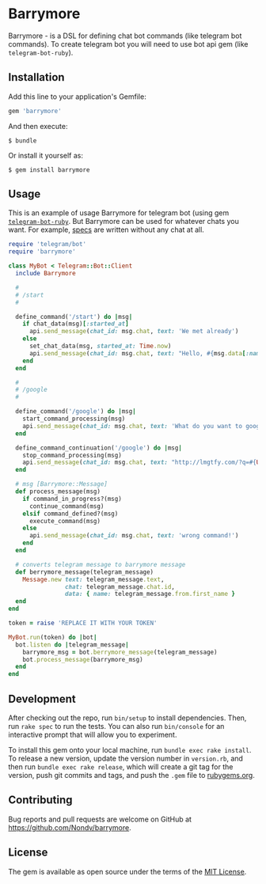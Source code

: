 # Barrymore

Barrymore - is a DSL for defining chat bot commands (like telegram bot
commands).
To create telegram bot you will need to use bot api gem (like `telegram-bot-ruby`).

## Installation

Add this line to your application's Gemfile:

```ruby
gem 'barrymore'
```

And then execute:

    $ bundle

Or install it yourself as:

    $ gem install barrymore

## Usage

This is an example of usage Barrymore for telegram bot (using gem [`telegram-bot-ruby`](https://github.com/atipugin/telegram-bot-ruby).
But Barrymore can be used for whatever chats you want.
For example, [specs](spec/barrymore_spec.rb)  are written without any
chat at all.


```ruby
require 'telegram/bot'
require 'barrymore'

class MyBot < Telegram::Bot::Client
  include Barrymore

  #
  # /start
  #

  define_command('/start') do |msg|
    if chat_data(msg)[:started_at]
      api.send_message(chat_id: msg.chat, text: 'We met already')
    else
      set_chat_data(msg, started_at: Time.now)
      api.send_message(chat_id: msg.chat, text: "Hello, #{msg.data[:name]}!")
    end
  end

  #
  # /google
  #

  define_command('/google') do |msg|
    start_command_processing(msg)
    api.send_message(chat_id: msg.chat, text: 'What do you want to google?')
  end

  define_command_continuation('/google') do |msg|
    stop_command_processing(msg)
    api.send_message(chat_id: msg.chat, text: "http://lmgtfy.com/?q=#{URI.escape msg.text}")
  end

  # msg [Barrymore::Message]
  def process_message(msg)
    if command_in_progress?(msg)
      continue_command(msg)
    elsif command_defined?(msg)
      execute_command(msg)
    else
      api.send_message(chat_id: msg.chat, text: 'wrong command!')
    end
  end

  # converts telegram message to barrymore message
  def berrymore_message(telegram_message)
    Message.new text: telegram_message.text,
                chat: telegram_message.chat.id,
                data: { name: telegram_message.from.first_name }
  end
end

token = raise 'REPLACE IT WITH YOUR TOKEN'

MyBot.run(token) do |bot|
  bot.listen do |telegram_message|
    barrymore_msg = bot.berrymore_message(telegram_message)
    bot.process_message(barrymore_msg)
  end
end
```

## Development

After checking out the repo, run `bin/setup` to install dependencies. Then, run `rake spec` to run the tests. You can also run `bin/console` for an interactive prompt that will allow you to experiment.

To install this gem onto your local machine, run `bundle exec rake install`. To release a new version, update the version number in `version.rb`, and then run `bundle exec rake release`, which will create a git tag for the version, push git commits and tags, and push the `.gem` file to [rubygems.org](https://rubygems.org).

## Contributing

Bug reports and pull requests are welcome on GitHub at https://github.com/Nondv/barrymore.


## License

The gem is available as open source under the terms of the [MIT License](http://opensource.org/licenses/MIT).

